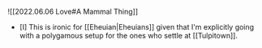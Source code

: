 ![[2022.06.06 Love#A Mammal Thing]]

- [I] This is ironic for [[Eheuian|Eheuians]] given that I'm explicitly going with a polygamous setup for the ones who settle at [[Tulpitown]]. 